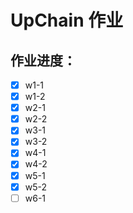 # UpChain 作业

## 作业进度：

- [X] w1-1
- [X] w1-2
- [X] w2-1
- [X] w2-2
- [X] w3-1
- [X] w3-2
- [X] w4-1
- [X] w4-2
- [X] w5-1
- [X] w5-2
- [ ] w6-1
